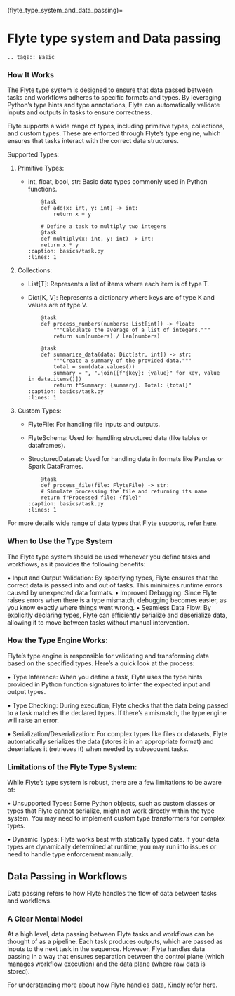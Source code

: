 (flyte_type_system_and_data_passing)=

# Flyte type system and Data passing

```{eval-rst}
.. tags:: Basic
```

### How It Works

The Flyte type system is designed to ensure that data passed between tasks and workflows adheres to specific formats and types. By leveraging Python’s type hints and type annotations, Flyte can automatically validate inputs and outputs in tasks to ensure correctness.

Flyte supports a wide range of types, including primitive types, collections, and custom types. These are enforced through Flyte’s type engine, which ensures that tasks interact with the correct data structures.

Supported Types:

1. Primitive Types:
	-	int, float, bool, str: Basic data types commonly used in Python functions.

		```{rli} # Define a task to add two integers
			@task
			def add(x: int, y: int) -> int:
    			return x + y

			# Define a task to multiply two integers
			@task
			def multiply(x: int, y: int) -> int:
    		return x * y
		:caption: basics/task.py
		:lines: 1
		```

2. Collections:
	-	List[T]: Represents a list of items where each item is of type T.
	-	Dict[K, V]: Represents a dictionary where keys are of type K and values are of type V.

		```{rli} 
			@task
			def process_numbers(numbers: List[int]) -> float:
    			"""Calculate the average of a list of integers."""
    			return sum(numbers) / len(numbers)

			@task
			def summarize_data(data: Dict[str, int]) -> str:
				"""Create a summary of the provided data."""
				total = sum(data.values())
				summary = ", ".join([f"{key}: {value}" for key, value in data.items()])
				return f"Summary: {summary}. Total: {total}"
		:caption: basics/task.py
		:lines: 1
		```

3. Custom Types:
	-	FlyteFile: For handling file inputs and outputs.
	-	FlyteSchema: Used for handling structured data (like tables or dataframes).
	-	StructuredDataset: Used for handling data in formats like Pandas or Spark DataFrames.

		```{rli} 
			@task
			def process_file(file: FlyteFile) -> str:
    		# Simulate processing the file and returning its name
    		return f"Processed file: {file}"
		:caption: basics/task.py
		:lines: 1
		```

For more details wide range of data types that Flyte supports, refer [here](https://docs.flyte.org/en/latest/user_guide/data_types_and_io/index.html). 

### When to Use the Type System

The Flyte type system should be used whenever you define tasks and workflows, as it provides the following benefits:

•	Input and Output Validation: By specifying types, Flyte ensures that the correct data is passed into and out of tasks. This minimizes runtime errors caused by unexpected data formats.
•	Improved Debugging: Since Flyte raises errors when there is a type mismatch, debugging becomes easier, as you know exactly where things went wrong.
•	Seamless Data Flow: By explicitly declaring types, Flyte can efficiently serialize and deserialize data, allowing it to move between tasks without manual intervention.

### How the Type Engine Works:

Flyte’s type engine is responsible for validating and transforming data based on the specified types. Here’s a quick look at the process:

•	Type Inference: When you define a task, Flyte uses the type hints provided in Python function signatures to infer the expected input and output types.

•	Type Checking: During execution, Flyte checks that the data being passed to a task matches the declared types. If there’s a mismatch, the type engine will raise an error.

•	Serialization/Deserialization: For complex types like files or datasets, Flyte automatically serializes the data (stores it in an appropriate format) and deserializes it (retrieves it) when needed by subsequent tasks.

### Limitations of the Flyte Type System:

While Flyte’s type system is robust, there are a few limitations to be aware of:

•	Unsupported Types: Some Python objects, such as custom classes or types that Flyte cannot serialize, might not work directly within the type system. You may need to implement custom type transformers for complex types.

•	Dynamic Types: Flyte works best with statically typed data. If your data types are dynamically determined at runtime, you may run into issues or need to handle type enforcement manually.

## Data Passing in Workflows

Data passing refers to how Flyte handles the flow of data between tasks and workflows.

### A Clear Mental Model

At a high level, data passing between Flyte tasks and workflows can be thought of as a pipeline. Each task produces outputs, which are passed as inputs to the next task in the sequence. However, Flyte handles data passing in a way that ensures separation between the control plane (which manages workflow execution) and the data plane (where raw data is stored).

For understanding more about how Flyte handles data, Kindly refer [here](https://docs.flyte.org/en/latest/user_guide/concepts/main_concepts/data_management.html#divedeep-data-management).
